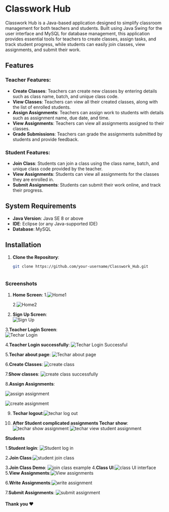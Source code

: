 # Classwork Hub

Classwork Hub is a Java-based application designed to simplify classroom management for both teachers and students. Built using Java Swing for the user interface and MySQL for database management, this application provides essential tools for teachers to create classes, assign tasks, and track student progress, while students can easily join classes, view assignments, and submit their work.

## Features

### Teacher Features:
- **Create Classes**: Teachers can create new classes by entering details such as class name, batch, and unique class code.
- **View Classes**: Teachers can view all their created classes, along with the list of enrolled students.
- **Assign Assignments**: Teachers can assign work to students with details such as assignment name, due date, and time.
- **View Assignments**: Teachers can view all assignments assigned to their classes.
- **Grade Submissions**: Teachers can grade the assignments submitted by students and provide feedback.

### Student Features:
- **Join Class**: Students can join a class using the class name, batch, and unique class code provided by the teacher.
- **View Assignments**: Students can view all assignments for the classes they are enrolled in.
- **Submit Assignments**: Students can submit their work online, and track their progress.

## System Requirements
- **Java Version**: Java SE 8 or above
- **IDE**: Eclipse (or any Java-supported IDE)
- **Database**: MySQL

## Installation

1. **Clone the Repository**:
   ```bash
   git clone https://github.com/your-username/Classwork_Hub.git


   
### Screenshots

1. **Home Screen**:
    1.![Home1](https://github.com/user-attachments/assets/c4f6ccb3-7a78-4e45-befc-013bce5e79c4)

    2.![Home2](https://github.com/user-attachments/assets/56887c01-eebb-43ca-b450-ad432f64d4ef)

2. **Sign Up Screen**:  
![Sign Up](https://github.com/user-attachments/assets/68ab1b40-b98e-454c-9b2c-b77cedede120)

3.**Teacher Login Screen**:  
  ![Techar Login](https://github.com/user-attachments/assets/c8f2d275-27a2-4dd6-b0f1-839869c6200b)

4.**Teacher Login successfully**:
![Techar Login Successful](https://github.com/user-attachments/assets/b1052482-610e-4f1d-b172-7689137eb269)

5.**Techar about page**:
![Techar about page](https://github.com/user-attachments/assets/987fa06b-fb1e-4039-abee-c5b448ec2db3)

6.**Create Classes**:
![create class](https://github.com/user-attachments/assets/75f9ef72-d5db-4c6e-af07-87887bfeae8b)

7.**Show classes**:
![create class successfully](https://github.com/user-attachments/assets/200f8cfb-a79b-4c22-93f1-e60ea2bfbc22)

8.**Assign Assignments**:

![assign assignment](https://github.com/user-attachments/assets/f92c5b32-7414-4402-9dca-9629521760e8)


![create assignment](https://github.com/user-attachments/assets/911695a4-dd39-423d-b12d-ebafe741fd0b)

9. **Techar logout**:![techar log out](https://github.com/user-attachments/assets/40cf620d-2d79-480b-9afe-cacc6fc2536e)

10. **After Student complicated assignments Techar show**: 
![techar show assignment](https://github.com/user-attachments/assets/beea2429-219b-4dbe-b1c2-2e317d513f97)
![techar view student assignment](https://github.com/user-attachments/assets/943590fd-f046-4558-b3a1-06d035f99967)


**Students**

1.**Student login**:
![Student log in](https://github.com/user-attachments/assets/8bd20d90-8a55-4640-934b-9cf27a583443)

2.**Join Class**:![student join class ](https://github.com/user-attachments/assets/15f90511-2b54-421f-85e7-99efb7169600)

3.**Join Class Demo**:
![join class example](https://github.com/user-attachments/assets/2fa6f6a2-5714-4b16-83c9-7058727ac26d)
4.**Class UI**:![class UI interface](https://github.com/user-attachments/assets/94565fd8-f810-41bf-9336-9757e8c185f9)
5.**View Assignments**:![View assignments](https://github.com/user-attachments/assets/dd13c7c8-9a7a-4d11-96d9-7dbf9189afed)

6.**Write Assignments**:![write assignment](https://github.com/user-attachments/assets/d721cf85-f104-4c15-adbd-52c6aa69d932)

7.**Submit Assignments**:
![submit assignment](https://github.com/user-attachments/assets/6ee61bed-2c44-437f-8cd1-7562cc5413cb)





#### Thank you ❤️
